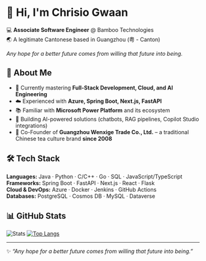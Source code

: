 <!-- <p align ="left">
  <img src="https://readme-typing-svg.herokuapp.com?&font=IBM+Plex+Sans&color=8cfa9e&size=20&lines=Hi,+I’m+Weixi+(Chrisio)+Guan+🫡;Full-stack+Software+Engineer;Love+building+%26+learning+new+things!" />
</p>

<p align="left">
  <a href="https://www.chrisiogwaan.com" target="_blank">
    <img src="https://img.shields.io/badge/Website-8cfa9e?style=for-the-badge&logo=Microsoft-edge&logoColor=white" alt="website"/>
  </a>
  <a href="mailto:chris322322@gmail.com" target="_blank">
    <img src="https://img.shields.io/badge/Email-D14836?style=for-the-badge&logo=gmail&logoColor=white" alt="email"/>
  </a>
  <a href="https://www.linkedin.com/in/weixi-guan" target="_blank">
    <img src="https://img.shields.io/badge/LinkedIn-0077B5?style=for-the-badge&logo=linkedin&logoColor=white">
  </a>
</p>

---

### 📌 About Me
- Currently building a multi-tenant SaaS application and more interesting projects.
- Exploring cloud-native technologies.
- Enjoys backend, cloud computing, distributed systems, and front-end frameworks.

---

![Stats](https://github-readme-stats.vercel.app/api?username=ChrisioGwaan&rank_icon=github&show_icons=true&count_private=true&icon_color=8cfa9e&title_color=8cfa9e&locale=en&border_radius=22&show=prs_merged_percentage,prs_merged&theme=transparent,contribs&card_width=350&line_height=22&include_all_commits=true&custom_title=Chrisio's+GitHub+Stats)
[![Top Langs](https://github-readme-stats.vercel.app/api/top-langs/?username=ChrisioGwaan&layout=compact&border_radius=22&size_weight=0.5&count_weight=0.5&title_color=8cfa9e&card_width=400&count_private=true&langs_count=10)](https://github.com/anuraghazra/github-readme-stats)

<!-- [//]: # '<p align="left">'
[//]: # '<img src="https://shields.io/badge/-operating systems-black?style=for-the-badge" alt="Systems"> <img src="https://img.shields.io/badge/Windows-0078D6?style=for-the-badge&logo=windows&logoColor=white" alt="Windows"/><img src="https://img.shields.io/badge/Android-3DDC84?style=for-the-badge&logo=android&logoColor=white" alt="Android"><img src="https://img.shields.io/badge/Ubuntu-E95420?style=for-the-badge&logo=ubuntu&logoColor=white" alt="Ubuntu"><img src="https://img.shields.io/badge/Linux-FCC624?style=for-the-badge&logo=linux&logoColor=black" alt="Linux">'
[//]: # "</p>"
[//]: # '<p align="left">'
[//]: # '<img src="https://img.shields.io/badge/-framework-8cfa9e?style=for-the-badge&color=8cfa9e" alt="Framework"> <a href="https://spring.io/"><img src="https://img.shields.io/badge/Spring-6DB33F?style=for-the-badge&logo=spring&logoColor=white" alt="Spring"></a><a href="https://flask.palletsprojects.com/en/3.0.x/"><img src="https://img.shields.io/badge/Flask-000000?style=for-the-badge&logo=flask&logoColor=white" alt="Flask"></a><a href="https://javalin.io/"><img src="https://img.shields.io/badge/Javalin-passing?style=for-the-badge&color=red" alt="Javalin"></a><a href="https://flutter.dev/"><img src="https://img.shields.io/badge/Flutter-02569B?style=for-the-badge&logo=flutter&logoColor=white" alt="Flutter"></a><a href="https://vuejs.org/"><img src="https://img.shields.io/badge/Vue.js-35495E?style=for-the-badge&logo=vue.js&logoColor=4FC08D" alt="Vue JS"></a><a href="https://nextjs.org/"><img src="https://img.shields.io/badge/Next.js-000?logo=nextdotjs&logoColor=fff&style=for-the-badge" alt="Next JS"></a>'
[//]: # "</p>"
[//]: #
[//]: # '<p align="left">'
[//]: # '<img src="https://img.shields.io/badge/-languages-ff91b5?style=for-the-badge&color=ff91b5" alt="Languages"> <a href="https://www.java.com/en/"><img src="https://img.shields.io/badge/java-%23ED8B00.svg?style=for-the-badge&logo=openjdk&logoColor=white" alt="Java"></a><a href="https://cplusplus.com/"><img src="https://img.shields.io/badge/c++-%2300599C.svg?style=for-the-badge&logo=c%2B%2B&logoColor=white" alt="C++"></a><a href="https://www.python.org/"><img src="https://img.shields.io/badge/python-3670A0?style=for-the-badge&logo=python&logoColor=ffdd54" alt="Python"></a><a href="https://www.javascript.com/"><img src="https://img.shields.io/badge/javascript-%23323330.svg?style=for-the-badge&logo=javascript&logoColor=%23F7DF1E" alt="JS"></a><a href="https://go.dev/"><img src="https://img.shields.io/badge/go-%2300ADD8.svg?style=for-the-badge&logo=go&logoColor=white" alt="Go"></a>'
[//]: # "</p>"
[//]: #
[//]: # '<!-- <p align="left">'
[//]: # '<img src="https://shields.io/badge/-tools-orange?style=for-the-badge" alt="Tools"> <a href="https://www.jetbrains.com/idea/"><img src="https://img.shields.io/badge/IntelliJIDEA-000000.svg?style=for-the-badge&logo=intellij-idea&logoColor=white" alt="IntelliJ IDEA"></a><a href="https://code.visualstudio.com/"><img src="https://img.shields.io/badge/Visual%20Studio%20Code-0078d7.svg?style=for-the-badge&logo=visual-studio-code&logoColor=white" alt="Visual Studio Code"></a><a href="https://developer.android.com/studio"><img src="https://img.shields.io/badge/Android%20Studio-3DDC84.svg?style=for-the-badge&logo=android-studio&logoColor=white" alt="Android Studio"><a href="https://github.com/microsoft/terminal"><img src="https://img.shields.io/badge/Windows%20Terminal-%234D4D4D.svg?style=for-the-badge&logo=windows-terminal&logoColor=white" alt="Windows Terminal"><img src="https://img.shields.io/badge/PowerShell-%235391FE.svg?style=for-the-badge&logo=powershell&logoColor=white" alt="Powershell"><img src="https://img.shields.io/badge/WSL-0a97f5?style=for-the-badge&logo=linux&logoColor=white" alt="WSL"></a><a href="https://www.sublimetext.com/"><img src="https://img.shields.io/badge/sublime_text-%23575757.svg?style=for-the-badge&logo=sublime-text&logoColor=important" alt="Sublime Text"></a><a href="https://www.jetbrains.com/webstorm/"><img src="https://img.shields.io/badge/webstorm-143?style=for-the-badge&logo=webstorm&logoColor=white&color=black"></a><a href="https://www.postman.com/"><img src="https://img.shields.io/badge/Postman-FF6C37?style=for-the-badge&logo=postman&logoColor=white"></a> '
[//]: # "</p> -->

<!-- ## GitHub Stats

![Stats](https://github-readme-stats.vercel.app/api?username=ChrisioGwaan&rank_icon=github&show_icons=true&count_private=true&icon_color=8cfa9e&title_color=8cfa9e&locale=en&border_radius=22&show=prs_merged_percentage,prs_merged&theme=transparent,contribs&card_width=350&line_height=30&include_all_commits=true&custom_title=Chrisio's+GitHub+Stats)
[![Top Langs](https://github-readme-stats.vercel.app/api/top-langs/?username=ChrisioGwaan&layout=compact&border_radius=22&size_weight=0.5&count_weight=0.5&title_color=8cfa9e&card_width=400&count_private=true&langs_count=10)](https://github.com/anuraghazra/github-readme-stats)

## GitHub Streak

[![GitHub Streak](https://github-readme-streak-stats.herokuapp.com?user=ChrisioGwaan&theme=transparent&border_radius=22&fire=8cfa9e&ring=8cfa9e&currStreakLabel=8cfa9e)](https://git.io/streak-stats) -->

# 👋 Hi, I'm Chrisio Gwaan

💻 **Associate Software Engineer** @ Bamboo Technologies  
🌏 A legitimate Cantonese based in Guangzhou (粤 - Canton)

 *Any hope for a better future comes from willing that future into being.*  

## 🚀 About Me
- 🌱 Currently mastering **Full-Stack Development, Cloud, and AI Engineering**  
- ☁️ Experienced with **Azure, Spring Boot, Next.js, FastAPI**  
- 📚 Familiar with **Microsoft Power Platform** and its ecosystem  
- 🤖 Building AI-powered solutions (chatbots, RAG pipelines, Copilot Studio integrations)  
- 🍵 Co-Founder of **Guangzhou Wenxige Trade Co., Ltd.** – a traditional Chinese tea culture brand **since 2008**  

## 🛠️ Tech Stack
**Languages:** Java · Python · C/C++ · Go · SQL · JavaScript/TypeScript  
**Frameworks:** Spring Boot · FastAPI · Next.js · React · Flask  
**Cloud & DevOps:** Azure · Docker · Jenkins · GitHub Actions  
**Databases:** PostgreSQL · Cosmos DB · MySQL · Dataverse  

## 📊 GitHub Stats
![Stats](https://github-readme-stats.vercel.app/api?username=ChrisioGwaan&show_icons=true&count_private=true&icon_color=8cfa9e&title_color=8cfa9e&locale=en&border_radius=22&theme=transparent,contribs&card_width=350&line_height=30&custom_title=Chrisio's+GitHub+Stats)
[![Top Langs](https://github-readme-stats.vercel.app/api/top-langs/?username=ChrisioGwaan&layout=compact&border_radius=22&size_weight=0.5&count_weight=0.5&title_color=8cfa9e&card_width=400&count_private=true&langs_count=10)](https://github.com/anuraghazra/github-readme-stats)

---
✨ *“Any hope for a better future comes from willing that future into being.”*  
